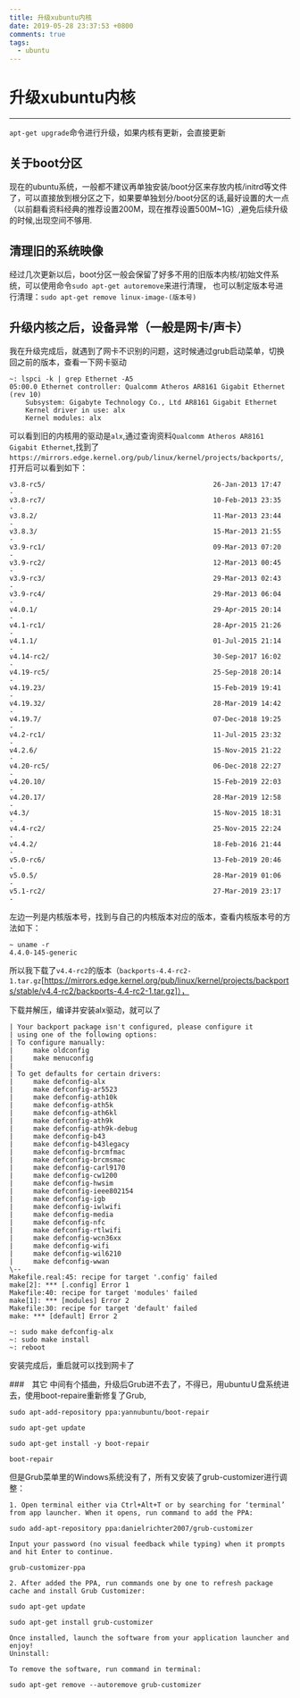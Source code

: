 ```yaml
---
title: 升级xubuntu内核
date: 2019-05-28 23:37:53 +0800
comments: true
tags:
  - ubuntu
---
```

# 升级xubuntu内核
---
`apt-get upgrade`命令进行升级，如果内核有更新，会直接更新
## 关于boot分区
现在的ubuntu系统，一般都不建议再单独安装/boot分区来存放内核/initrd等文件了，可以直接放到根分区之下，如果要单独划分/boot分区的话,最好设置的大一点（以前翻看资料经典的推荐设置200M，现在推荐设置500M~1G）,避免后续升级的时候,出现空间不够用.
## 清理旧的系统映像
经过几次更新以后，boot分区一般会保留了好多不用的旧版本内核/初始文件系统，可以使用命令`sudo apt-get autoremove`来进行清理，
也可以制定版本号进行清理：`sudo apt-get remove linux-image-(版本号) `

## 升级内核之后，设备异常（一般是网卡/声卡）
我在升级完成后，就遇到了网卡不识别的问题，这时候通过grub启动菜单，切换回之前的版本，查看一下网卡驱动
```
~: lspci -k | grep Ethernet -A5
05:00.0 Ethernet controller: Qualcomm Atheros AR8161 Gigabit Ethernet (rev 10)
	Subsystem: Gigabyte Technology Co., Ltd AR8161 Gigabit Ethernet
	Kernel driver in use: alx
	Kernel modules: alx
```
可以看到旧的内核用的驱动是`alx`,通过查询资料`Qualcomm Atheros AR8161 Gigabit Ethernet`,找到了`https://mirrors.edge.kernel.org/pub/linux/kernel/projects/backports/`,打开后可以看到如下：
```
v3.8-rc5/                                          26-Jan-2013 17:47       -
v3.8-rc7/                                          10-Feb-2013 23:35       -
v3.8.2/                                            11-Mar-2013 23:44       -
v3.8.3/                                            15-Mar-2013 21:55       -
v3.9-rc1/                                          09-Mar-2013 07:20       -
v3.9-rc2/                                          12-Mar-2013 00:45       -
v3.9-rc3/                                          29-Mar-2013 02:43       -
v3.9-rc4/                                          29-Mar-2013 06:04       -
v4.0.1/                                            29-Apr-2015 20:14       -
v4.1-rc1/                                          28-Apr-2015 21:26       -
v4.1.1/                                            01-Jul-2015 21:14       -
v4.14-rc2/                                         30-Sep-2017 16:02       -
v4.19-rc5/                                         25-Sep-2018 20:14       -
v4.19.23/                                          15-Feb-2019 19:41       -
v4.19.32/                                          28-Mar-2019 14:42       -
v4.19.7/                                           07-Dec-2018 19:25       -
v4.2-rc1/                                          11-Jul-2015 23:32       -
v4.2.6/                                            15-Nov-2015 21:22       -
v4.20-rc5/                                         06-Dec-2018 22:27       -
v4.20.10/                                          15-Feb-2019 22:03       -
v4.20.17/                                          28-Mar-2019 12:58       -
v4.3/                                              15-Nov-2015 18:31       -
v4.4-rc2/                                          25-Nov-2015 22:24       -
v4.4.2/                                            18-Feb-2016 21:44       -
v5.0-rc6/                                          13-Feb-2019 20:46       -
v5.0.5/                                            28-Mar-2019 01:06       -
v5.1-rc2/                                          27-Mar-2019 23:17       -
```
左边一列是内核版本号，找到与自己的内核版本对应的版本，查看内核版本号的方法如下：
```
~ uname -r
4.4.0-145-generic
```
所以我下载了`v4.4-rc2`的版本（`backports-4.4-rc2-1.tar.gz`[https://mirrors.edge.kernel.org/pub/linux/kernel/projects/backports/stable/v4.4-rc2/backports-4.4-rc2-1.tar.gz]），

下载并解压，编译并安装alx驱动，就可以了
```
| Your backport package isn't configured, please configure it
| using one of the following options:
| To configure manually:
|     make oldconfig
|     make menuconfig
|
| To get defaults for certain drivers:
|     make defconfig-alx
|     make defconfig-ar5523
|     make defconfig-ath10k
|     make defconfig-ath5k
|     make defconfig-ath6kl
|     make defconfig-ath9k
|     make defconfig-ath9k-debug
|     make defconfig-b43
|     make defconfig-b43legacy
|     make defconfig-brcmfmac
|     make defconfig-brcmsmac
|     make defconfig-carl9170
|     make defconfig-cw1200
|     make defconfig-hwsim
|     make defconfig-ieee802154
|     make defconfig-igb
|     make defconfig-iwlwifi
|     make defconfig-media
|     make defconfig-nfc
|     make defconfig-rtlwifi
|     make defconfig-wcn36xx
|     make defconfig-wifi
|     make defconfig-wil6210
|     make defconfig-wwan
\--
Makefile.real:45: recipe for target '.config' failed
make[2]: *** [.config] Error 1
Makefile:40: recipe for target 'modules' failed
make[1]: *** [modules] Error 2
Makefile:30: recipe for target 'default' failed
make: *** [default] Error 2
```
```
~: sudo make defconfig-alx
~: sudo make install
~: reboot
```
安装完成后，重启就可以找到网卡了

###　其它
中间有个插曲，升级后Grub进不去了，不得已，用ubuntuＵ盘系统进去，使用boot-repaire重新修复了Grub,
```
sudo apt-add-repository ppa:yannubuntu/boot-repair

sudo apt-get update

sudo apt-get install -y boot-repair

boot-repair
```

但是Grub菜单里的Windows系统没有了，所有又安装了grub-customizer进行调整：
```
1. Open terminal either via Ctrl+Alt+T or by searching for ‘terminal’ from app launcher. When it opens, run command to add the PPA:

sudo add-apt-repository ppa:danielrichter2007/grub-customizer

Input your password (no visual feedback while typing) when it prompts and hit Enter to continue.

grub-customizer-ppa

2. After added the PPA, run commands one by one to refresh package cache and install Grub Customizer:

sudo apt-get update

sudo apt-get install grub-customizer

Once installed, launch the software from your application launcher and enjoy!
Uninstall:

To remove the software, run command in terminal:

sudo apt-get remove --autoremove grub-customizer
```